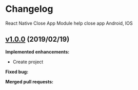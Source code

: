 # Changelog

React Native Close App Module help close app Android, IOS

## [v1.0.0](https://github.com/jundat95/react-native-close-app/releases/tag/v1.0.0) (2019/02/19)

**Implemented enhancements:**

- Create project

**Fixed bug:**

**Merged pull requests:**